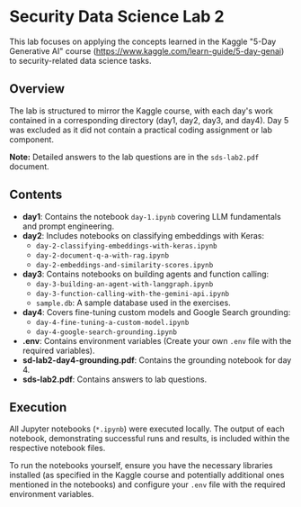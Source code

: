 # Security Data Science Lab 2

This lab focuses on applying the concepts learned in the Kaggle "5-Day Generative AI" course (https://www.kaggle.com/learn-guide/5-day-genai) to security-related data science tasks.

## Overview

The lab is structured to mirror the Kaggle course, with each day's work contained in a corresponding directory (day1, day2, day3, and day4). Day 5 was excluded as it did not contain a practical coding assignment or lab component.

**Note:** Detailed answers to the lab questions are in the `sds-lab2.pdf` document.

## Contents

- **day1**: Contains the notebook `day-1.ipynb` covering LLM fundamentals and prompt engineering.
- **day2**: Includes notebooks on classifying embeddings with Keras:
  - `day-2-classifying-embeddings-with-keras.ipynb`
  - `day-2-document-q-a-with-rag.ipynb`
  - `day-2-embeddings-and-similarity-scores.ipynb`
- **day3**: Contains notebooks on building agents and function calling:
  - `day-3-building-an-agent-with-langgraph.ipynb`
  - `day-3-function-calling-with-the-gemini-api.ipynb`
  - `sample.db`: A sample database used in the exercises.
- **day4**: Covers fine-tuning custom models and Google Search grounding:
  - `day-4-fine-tuning-a-custom-model.ipynb`
  - `day-4-google-search-grounding.ipynb`
- **.env**: Contains environment variables (Create your own `.env` file with the required variables).
- **sd-lab2-day4-grounding.pdf**: Contains the grounding notebook for day 4.
- **sds-lab2.pdf**: Contains answers to lab questions.

## Execution

All Jupyter notebooks (`*.ipynb`) were executed locally. The output of each notebook, demonstrating successful runs and results, is included within the respective notebook files.

To run the notebooks yourself, ensure you have the necessary libraries installed (as specified in the Kaggle course and potentially additional ones mentioned in the notebooks) and configure your `.env` file with the required environment variables.
